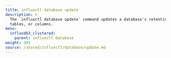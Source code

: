 ```yaml
---
title: influxctl database update
description: >
  The `influxctl database update` command updates a database's retention period,
  tables, or columns.
menu:
  influxdb3_clustered:
    parent: influxctl database
weight: 301
source: /shared/influxctl/database/update.md
---
```


<!-- //SOURCE content/shared/influxctl/database/update.md -->
